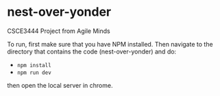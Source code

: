 # nest-over-yonder
CSCE3444 Project from Agile Minds

To run, first make sure that you have NPM installed. Then navigate to the directory that contains the code (nest-over-yonder) and do:
- `npm install`
- `npm run dev`

then open the local server in chrome.

  

